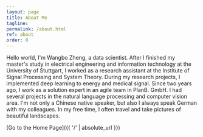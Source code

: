 ```yaml
---
layout: page
title: About Me
tagline:
permalink: /about.html
ref: about
order: 0
---
```

Hello world, I'm Wangbo Zheng, a data scientist. After I finished my master's study in electrical engineering and information technology at the University of Stuttgart, I worked as a research assistant at the Institute of Signal Processing and System Theory. During my research projects, I implemented deep learning to energy and medical signal. Since two years ago, I work as a solution expert in an agile team in PlanB. GmbH. I had several projects in the natural language processing and computer vision area. I'm not only a Chinese native speaker, but also I always speak German with my colleagues. In my free time, I often travel and take pictures of beautiful landscapes.



[Go to the Home Page]({{ '/' | absolute_url }})
